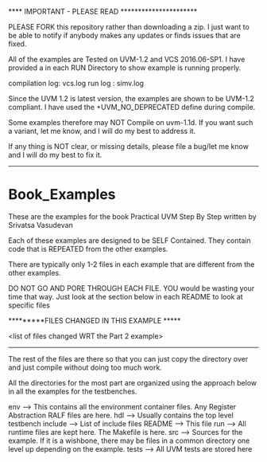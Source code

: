 
**** IMPORTANT  - PLEASE READ **********************

PLEASE FORK this repository rather than downloading a zip. I just want to be able to notify
if anybody makes  any updates or finds issues that are fixed. 

All of the examples are Tested on UVM-1.2 and VCS 2016.06-SP1. 
I have provided a in each RUN Directory to show example is running properly.

compilation log: vcs.log
run log : simv.log

Since the UVM 1.2 is latest version, the examples are shown to be UVM-1.2 compliant.
I have used the +UVM_NO_DEPRECATED define during compile. 

Some examples therefore may NOT Compile on uvm-1.1d. If you want such a variant, let me know, and I will do my best to address it.

If any thing is NOT clear, or missing details, please file a bug/let me know and I will do my best to fix it.

****
# Book_Examples
These are the examples for the book Practical UVM Step By Step written by Srivatsa Vasudevan


Each of these examples are designed to be SELF Contained. 
They contain code that is REPEATED from the other examples. 

There are typically only 1-2 files in each example that are different
from the other examples. 

DO NOT GO AND PORE THROUGH EACH FILE. YOU would be wasting your time that way. 
Just look at the section below in each README to look at specific files

*********FILES CHANGED IN THIS EXAMPLE *****


<list of files changed WRT the Part 2 example> 



*************   


The rest of the files are there so that you can just copy the directory over 
and just compile without doing too much work.


All the directories  for the most part are organized using the approach below in all the examples for the testbenches.


env  --> This contains all the environment container files. Any Register Abstraction RALF files are here.
hdl  --> Usually contains the top level testbench
include --> List of include files
README --> This file
run --> All runtime files are kept here. The Makefile is here.
src --> Sources  for the example. If it is a wishbone, there may be files in a common directory one level up depending on the example.
tests --> All UVM tests are stored here


